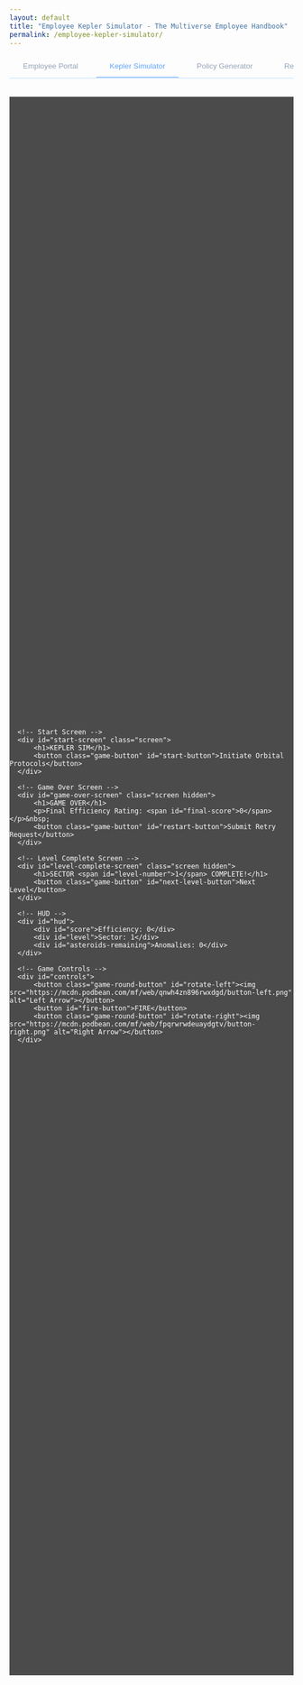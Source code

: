 ```yaml
---
layout: default
title: "Employee Kepler Simulator - The Multiverse Employee Handbook"
permalink: /employee-kepler-simulator/
---
```


<style>
.portal-header {
  text-align: center;
  padding: 4rem 0 2rem;
}

.portal-intro {
  max-width: 800px;
  margin: 1.5rem auto;
  color: #94a3b8;
  font-size: 1.5rem;
  line-height: 1.8;
}

.tab-container {
  max-width: 1000px;
  margin: 2rem auto;
}

.tab-list {
  display: flex;
  gap: 0.5rem;
  border-bottom: 2px solid rgba(96, 165, 250, 0.2);
  padding-bottom: 1px;
  margin-bottom: 2rem;
  overflow-x: auto;
}

.tab-button {
  padding: 0.75rem 1.5rem;
  background: transparent;
  border: none;
  color: #94a3b8;
  cursor: pointer;
  border-bottom: 2px solid transparent;
  margin-bottom: -2px;
  white-space: nowrap;
  transition: all 0.3s ease;
}

.tab-button:hover {
  color: #60a5fa;
}

.tab-button.active {
  color: #60a5fa;
  border-bottom-color: #60a5fa;
}

.portal-card {
  background: rgba(30, 41, 59, 0.5);
  padding: 2rem;
  border-radius: 0.5rem;
  backdrop-filter: blur(10px);
  margin-bottom: 2rem;
}

.login-form {
  max-width: 400px;
  margin: 2rem auto;
}

.form-group {
  margin-bottom: 1.5rem;
}

.form-group label {
  display: block;
  margin-bottom: 0.5rem;
  color: #94a3b8;
}

.form-input {
  width: 100%;
  padding: 0.75rem;
  background: rgba(15, 23, 42, 0.5);
  border: 1px solid rgba(96, 165, 250, 0.2);
  border-radius: 0.25rem;
  color: white;
  transition: all 0.3s ease;
}

.form-input:focus {
  outline: none;
  border-color: #60a5fa;
  box-shadow: 0 0 0 2px rgba(96, 165, 250, 0.2);
}

.login-button {
  width: 100%;
  padding: 0.75rem;
  background: #2563eb;
  color: white;
  border: none;
  border-radius: 0.25rem;
  cursor: pointer;
  transition: all 0.3s ease;
}

.login-button:hover {
  background: #1d4ed8;
}

.quantum-status {
  text-align: center;
  padding: 1rem;
  margin-top: 1rem;
  border-radius: 0.25rem;
  background: rgba(96, 165, 250, 0.1);
  display: none;
}

.portal-features {
  display: grid;
  grid-template-columns: repeat(auto-fit, minmax(250px, 1fr));
  gap: 2rem;
  margin: 2rem 0;
}

.feature-card {
  background: rgba(30, 41, 59, 0.3);
  padding: 1.5rem;
  border-radius: 0.5rem;
  border: 1px solid rgba(96, 165, 250, 0.2);
  transition: all 0.3s ease;
}

.feature-card:hover {
  transform: translateY(-5px);
  border-color: #60a5fa;
}

@media (max-width: 768px) {
  .tab-list {
    flex-wrap: wrap;
  }

  .tab-button {
    flex: 1 1 auto;
    text-align: center;
  }
}
/* ============================= */
/* game styles */
/* ============================= */

.game-window {
    height: 70vh;
    background-color: #000; /* Background color */
    opacity: 0.7; /* Transparency level (0 is fully transparent, 1 is fully opaque) */
    color: #fff;
    font-family: 'Arial', sans-serif;
    overflow: hidden;
    touch-action: none;
}

#game-container {
    position: relative;
    width: 100%; /* Full width of the parent */
    height: 100%; /* Full height of the parent */
    display: flex; /* Use flexbox for centering */
    justify-content: center; /* Horizontally center content */
    align-items: center; /* Vertically center content */
}

#gameCanvas {
    position: absolute;
    top: 0;
    left: 0;
    width: 100%;
    height: 100%;
    touch-action: none;
}

/* Screen Styles */
.screen {
    position: absolute;
    top: 0;
    left: 0;
    width: 100%;
    height: 100%;
    display: flex;
    flex-direction: column;
    justify-content: center;
    align-items: center;
    background: rgba(0, 0, 0, 0.8);
    z-index: 2;
}

.hidden {
    display: none;
}

/* Text Styles */
h1 {
    font-size: 48px;
    margin-bottom: 20px;
    text-align: center;
}

/* Button Styles */
.game-button {
    padding: 15px 30px;
    font-size: 20px;
    border: none;
    border-radius: 25px;
    background: #4CAF50;
    color: white;
    cursor: pointer;
    transition: background 0.3s ease;
}

.game-button:hover {
    background: #45a049;
}

/* Controls */
#controls {
    position: absolute;
    bottom: 20px;
    left: 0;
    right: 0;
    display: flex;
    justify-content: center;
    gap: 20px;
    z-index: 1;
}

#fire-button {
    width: 80px;
    height: 80px;
    border-radius: 50%;
    background: #ff4444;
    padding: 0;
}

#fire-button:active {
    background: #cc0000;
}

#rotate-left, #rotate-right {
    width: 60px;
    height: 60px;
    border-radius: 50%;
    background: #4444ff;
    padding: 0;
    font-size: 24px;
}

#rotate-left:active, #rotate-right:active {
    background: #0000cc;
}

/* HUD */
#hud {
    position: absolute;
    top: 20px;
    left: 20px;
    font-size: 24px;
    z-index: 1;
    display: flex;
    flex-direction: column;
    gap: 10px;
}

/* Media Queries */
@media (max-width: 768px) {
    h1 {
        font-size: 36px;
    }

    .game-button {
        padding: 12px 24px;
        font-size: 18px;
    }
}

@media (max-width: 480px) {
    h1 {
        font-size: 28px;
    }

    #fire-button {
        width: 60px;
        height: 60px;
    }
}

.game-round-button {
    width: 50px; /* Adjust size to fit the image */
    height: 50px; /* Keep width and height equal for a round shape */
    border-radius: 50%; /* Makes the button round */
    border: none; /* Removes default border */
    background-color: #4444ff; /* Choose a background color */
    display: flex; /* Center the image */
    justify-content: center; /* Center the image horizontally */
    align-items: center; /* Center the image vertically */
    cursor: pointer; /* Changes the cursor to indicate a clickable button */
    box-shadow: 0 4px 6px rgba(0, 0, 0, 0.2); /* Adds a subtle shadow */
    transition: background-color 0.3s ease, box-shadow 0.3s ease; /* Smooth hover effect */
}

.game-round-button:hover {
    background-color: #333333; /* Darken the background on hover */
    box-shadow: 0 6px 8px rgba(0, 0, 0, 0.3); /* Enhance the shadow on hover */
}

.game-round-button img {
    width: 24px; /* Adjust to match the icon size */
    height: auto; /* Maintain aspect ratio */
    filter: invert(1); /* Inverts the colors of the image */
}

/* Add to the existing CSS in the style section */
.game-button,
.game-round-button {
    -webkit-touch-callout: none; /* iOS Safari */
    -webkit-user-select: none;   /* Safari */
    -khtml-user-select: none;    /* Konqueror HTML */
    -moz-user-select: none;      /* Firefox */
    -ms-user-select: none;       /* Internet Explorer/Edge */
    user-select: none;           /* Non-prefixed version */
    -webkit-tap-highlight-color: transparent; /* Remove tap highlight on mobile */
    touch-action: manipulation;  /* Disable double-tap zoom */
}

#fire-button {
    -webkit-touch-callout: none;
    -webkit-user-select: none;
    -khtml-user-select: none;
    -moz-user-select: none;
    -ms-user-select: none;
    user-select: none;
    -webkit-tap-highlight-color: transparent;
    touch-action: manipulation;
}

</style>

<div class="background-container">
    <div class="background-overlay"></div>
</div>

<div class="tab-list">
    <button class="tab-button" onclick="window.location.href='/employee-portal'">Employee Portal</button>
    <button class="tab-button active" onclick="window.location.href='/employee-kepler-simulator'">Kepler Simulator</button>
    <button class="tab-button" onclick="window.location.href='/employee-corporate-policy-generator'">Policy Generator</button>
    <button class="tab-button" onclick="window.location.href='/employee-reality-status'">Reality Check Status</button>
    <button class="tab-button" onclick="window.location.href='/employee-jobs'">Interdimensional Job Board</button>
</div>

<div class="game-window">

  <div id="game-container">
      <canvas id="gameCanvas"></canvas>

      <!-- Start Screen -->
      <div id="start-screen" class="screen">
          <h1>KEPLER SIM</h1>
          <button class="game-button" id="start-button">Initiate Orbital Protocols</button>
      </div>

      <!-- Game Over Screen -->
      <div id="game-over-screen" class="screen hidden">
          <h1>GAME OVER</h1>
          <p>Final Efficiency Rating: <span id="final-score">0</span></p>&nbsp;
          <button class="game-button" id="restart-button">Submit Retry Request</button>
      </div>

      <!-- Level Complete Screen -->
      <div id="level-complete-screen" class="screen hidden">
          <h1>SECTOR <span id="level-number">1</span> COMPLETE!</h1>
          <button class="game-button" id="next-level-button">Next Level</button>
      </div>

      <!-- HUD -->
      <div id="hud">
          <div id="score">Efficiency: 0</div>
          <div id="level">Sector: 1</div>
          <div id="asteroids-remaining">Anomalies: 0</div>
      </div>

      <!-- Game Controls -->
      <div id="controls">
          <button class="game-round-button" id="rotate-left"><img src="https://mcdn.podbean.com/mf/web/qnwh4zn896rwxdgd/button-left.png" alt="Left Arrow"></button>
          <button id="fire-button">FIRE</button>
          <button class="game-round-button" id="rotate-right"><img src="https://mcdn.podbean.com/mf/web/fpqrwrwdeuaydgtv/button-right.png" alt="Right Arrow"></button>
      </div>
  </div>

</div>

<div id="quantum-field" class="quantum-field"></div>

<script src="{{ site.js_path }}/asteroids.js?v=1.0.5"></script>
